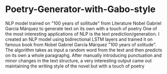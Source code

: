 # Poetry-Generator-with-Gabo-style
NLP model trained on "100 years of sollitude" from Literature Nobel Gabriel García Márquez to generate text on its own with a touch of poetry
One of the most interesting applications of NLP is the text prediction/generation. I created an NLP model using bidirectional LSTM layers and trained it on
famous book from Nobel Gabriel García Márquez "100 years of solitude". The algorithm takes as input a random word from the text and then predicts on its own
a whole paragraphg. After manually introducing punctuation and minor changes in the text structure, a very interesting output came out maintaining the writing style
of the novel but with a touch of poetry

